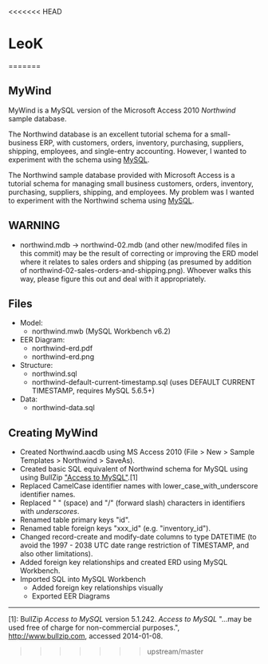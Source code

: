 <<<<<<< HEAD
# LeoK
=======
## MyWind

MyWind is a MySQL version of the Microsoft Access 2010 *Northwind* sample database.

The Northwind database is an excellent tutorial schema for a 
small-business ERP, with customers, orders, inventory, purchasing, 
suppliers, shipping, employees, and single-entry accounting. However,
I wanted to experiment with the schema using [MySQL](http://www.mysql.com). 

The Northwind sample database provided with Microsoft Access is a tutorial schema for managing small business customers, orders, inventory, purchasing, suppliers, shipping, and employees. My problem was I wanted to experiment with the Northwind schema using [MySQL](http://www.mysql.com).

## WARNING

* northwind.mdb -> northwind-02.mdb (and other new/modifed files in this commit) may be the result of correcting or improving the ERD model where it relates to sales orders and shipping (as presumed by addition of northwind-02-sales-orders-and-shipping.png). Whoever walks this way, please figure this out and deal with it appropriately.

## Files

* Model:
    * northwind.mwb (MySQL Workbench v6.2)
* EER Diagram:
    * northwind-erd.pdf
    * northwind-erd.png
* Structure:
    * northwind.sql
    * northwind-default-current-timestamp.sql (uses DEFAULT CURRENT TIMESTAMP, requires MySQL 5.6.5+)
* Data:
    * northwind-data.sql

## Creating MyWind

* Created Northwind.aacdb using MS Access 2010 (File > New > Sample Templates > Northwind > SaveAs).
* Created basic SQL equivalent of Northwind schema for MySQL using using BullZip ["Access to MySQL"](http://www.bullzip.com).[1]
* Replaced CamelCase identifier names with lower_case_with_underscore identifier names.
* Replaced " " (space) and "/" (forward slash) characters in identifiers with _underscores_.
* Renamed table primary keys "id".
* Renamed table foreign keys "xxx_id" (e.g. "inventory_id").
* Changed record-create and modify-date columns to type DATETIME (to avoid the 1997 - 2038 UTC date range restriction of TIMESTAMP, and also other limitations).
* Added foreign key relationships and created ERD using MySQL Workbench.
* Imported SQL into MySQL Workbench
    * Added foreign key relationships visually
    * Exported EER Diagrams

----
 [1]: BullZip *Access to MySQL* version 5.1.242. *Access to MySQL* "...may be used free of charge for non-commercial purposes.", http://www.bullzip.com, accessed 2014-01-08.
>>>>>>> upstream/master

